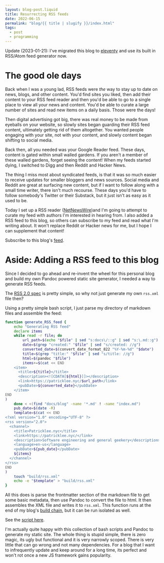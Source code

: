 ```yaml
---
layout: blog-post.liquid
title: Resurrecting RSS feeds
date: 2022-06-15
permalink: "blog/{{ title | slugify }}/index.html"
tags:
  - post
  - programming
---
```


Update (2023-01-21): I've migrated this blog to [eleventy](https://www.11ty.dev/) and use its built in RSS/Atom feed generator now.

# The good ole days

Back when I was a young lad, RSS feeds were _the_ way to stay up to date on news, blogs, and other content. You'd find sites you liked, then add their content to your RSS feed reader and then you'd be able to go to a single place to view all your news and content. You'd be able to curate a large number of sites and read new items on a daily basis. Those were the days!

Then digital advertising got big, there was real money to be made from eyeballs on your website, so slowly sites began guarding their RSS feed content, ultimately getting rid of them altogether. You wanted people engaging with your site, not with your content, and slowly content began shifting to social media.

Back then, all you needed was your Google Reader feed. These days, content is gated within small walled gardens. If you aren't a member of these walled gardens, forget seeing the content! When my feeds started dying, I switched to Digg and then Reddit and Hacker News.

The thing I miss most about syndicated feeds, is that it was so much easier to receive updates for smaller bloggers and news sources. Social media and Reddit are great at surfacing new content, but if I want to follow along with a small time writer, there isn't much recourse. These days you'd have to follow somebody's Twitter or their Substack, but it just isn't as easy as it used to be.

Today I set up a RSS reader ([NetNewsWire](https://netnewswire.com/))and I'm going to attempt to curate my feed with authors I'm interested in hearing from. I also added a RSS feed to this blog, so others can subscribe to my feed and read what I'm writing about. It won't replace Reddit or Hacker news for me, but I hope I can supplement that content!

Subscribe to this blog's [feed](https://patricklee.nyc/rss.xml).

# Aside: Adding a RSS feed to this blog

Since I decided to go ahead and re-invent the wheel for this personal blog and build my own Pandoc powered static site generator, I needed a way to generate RSS feeds.

The [RSS 2.0 spec](https://cyber.harvard.edu/rss/rss.html) is pretty simple, so why not just generate my own `rss.xml` file then?

Using a pretty simple bash script, I just parse my directory of markdown files and assemble the feed:

```bash
function generate_RSS_feed {
    echo "Generating RSS feed"
    declare items
    while read -r file; do
        url_path=$(echo "$file" | sed "s:docs\/::g" | sed "s:\.md::g")
        date=$(grep "created:" "$file" | sed "s/created: //g")
        converted_date=$(convert_date_format_822 "%Y-%m-%d" "$date")
        title=$(grep "title:" "$file" | sed "s/title: //g")
        html=$(pandoc "$file")
        items+=$(cat << END
    <item>
      <title>${title}</title>
      <description><![CDATA[${html}]]></description>
      <link>https://patricklee.nyc/$url_path</link>
      <pubDate>${converted_date}</pubDate>
    </item>
END
)
    done < <(find "docs/blog" -name '*.md' ! -name "index.md")
    pub_date=$(date -R)
    template=$(cat << END
<?xml version="1.0" encoding="UTF-8" ?>
<rss version="2.0">
  <channel>
    <title>Patricklee.nyc</title>
    <link>https://patricklee.nyc/</link>
    <description>Software engineering and general geekery</description>
    <language>en-us</language>
    <pubDate>${pub_date}</pubDate>
    ${items}
  </channel>
</rss>
END
)
    touch "build/rss.xml"
    echo -e "$template" > "build/rss.xml"
}
```

All this does is parse the frontmatter section of the markdown file to get some basic metadata, then use Pandoc to convert the file to html. It then assembles the XML file and writes it to `rss.xml`. This function runs at the end of my blog's [build chain](https://github.com/patleeman/patricklee.nyc/blob/master/build.sh), but it can be run isolated as well.

See the [script here](https://github.com/patleeman/patricklee.nyc/blob/master/build_scripts/rss.sh).

I'm actually quite happy with this collection of bash scripts and Pandoc to generate my static site. The whole thing is stupid simple, there is zero magic, its ugly but functional and it is very narrowly scoped. There is very little that can go wrong and not many dependencies. For a blog that I want to infrequently update and keep around for a long time, its perfect and won't rot once a new JS framework gains popularity.
